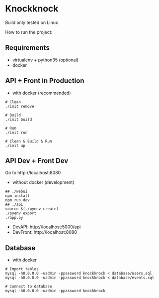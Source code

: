 # Knockknock

Build only tested on Linux

How to run the project:

## Requirements
- virtualenv + python35 (optional)
- docker

## API + Front in Production
- with docker (recommended)
```
# Clean
./init remove

# Build
./init build

# Run
./init run

# Clean & Build & Run
./init up
```

## API Dev + Front Dev
Go to http://localhost:8080

- without docker (development)
```
## ./webui
npm install
npm run dev
## ./api
source $(./pyenv create)
./pyenv export
./app.py
```
- DevAPI: http://localhost:5000/api
- DevFront: http://localhost:8080

## Database
- with docker
```
# Import tables
mysql -h0.0.0.0 -uadmin -ppassword knockknock < database/users.sql
mysql -h0.0.0.0 -uadmin -ppassword knockknock < database/events.sql

# Connect to database
mysql -h0.0.0.0 -uadmin -ppassword knockknock
```
